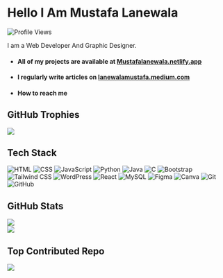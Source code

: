 # Hello I Am Mustafa Lanewala

![Profile Views](https://komarev.com/ghpvc/?username=Mustafalanewala&color=lightblue&style=flat-square)

I am a Web Developer And Graphic Designer.

- #### All of my projects are available at [Mustafalanewala.netlify.app](Mustafalanewala.netlify.app)

- #### I regularly write articles on [lanewalamustafa.medium.com](lanewalamustafa.medium.com)

- #### How to reach me


##  GitHub Trophies
![](https://github-profile-trophy.vercel.app/?username=Mustafalanewala&theme=tokyonight&no-frame=false&no-bg=false&margin-w=4)

## Tech Stack

![HTML](https://img.shields.io/badge/HTML-Your_Color?style=flat-square&logo=html5&logoColor=white&color=222&labelColor=222)
![CSS](https://img.shields.io/badge/CSS-Your_Color?style=flat-square&logo=css3&logoColor=white&color=222&labelColor=222)
![JavaScript](https://img.shields.io/badge/JavaScript-Your_Color?style=flat-square&logo=javascript&logoColor=white&color=222&labelColor=222)
![Python](https://img.shields.io/badge/Python-Your_Color?style=flat-square&logo=python&logoColor=white&color=222&labelColor=222)
![Java](https://img.shields.io/badge/Java-Your_Color?style=flat-square&logo=java&logoColor=white&color=222&labelColor=222)
![C](https://img.shields.io/badge/C-Your_Color?style=flat-square&logo=c&logoColor=white&color=222&labelColor=222)
![Bootstrap](https://img.shields.io/badge/Bootstrap-Your_Color?style=flat-square&logo=bootstrap&logoColor=white&color=222&labelColor=222)
![Tailwind CSS](https://img.shields.io/badge/Tailwind_CSS-Your_Color?style=flat-square&logo=tailwind-css&logoColor=white&color=222&labelColor=222)
![WordPress](https://img.shields.io/badge/WordPress-Your_Color?style=flat-square&logo=wordpress&logoColor=white&color=222&labelColor=222)
![React](https://img.shields.io/badge/React-Your_Color?style=flat-square&logo=react&logoColor=white&color=222&labelColor=222)
![MySQL](https://img.shields.io/badge/MySQL-Your_Color?style=flat-square&logo=mysql&logoColor=white&color=222&labelColor=222)
![Figma](https://img.shields.io/badge/Figma-Your_Color?style=flat-square&logo=figma&logoColor=white&color=222&labelColor=222)
![Canva](https://img.shields.io/badge/Canva-Your_Color?style=flat-square&logo=canva&logoColor=white&color=222&labelColor=222)
![Git](https://img.shields.io/badge/Git-Your_Color?style=flat-square&logo=git&logoColor=white&color=222&labelColor=222)
![GitHub](https://img.shields.io/badge/GitHub-Your_Color?style=flat-square&logo=github&logoColor=white&color=222&labelColor=222)

## GitHub Stats
![](https://github-readme-stats.vercel.app/api?username=Mustafalanewala&theme=tokyonight&hide_border=false&include_all_commits=true&count_private=false)<br/>
![](https://github-readme-stats.vercel.app/api/top-langs/?username=Mustafalanewala&theme=tokyonight&hide_border=false&include_all_commits=true&count_private=false&layout=compact)

## Top Contributed Repo
![](https://github-contributor-stats.vercel.app/api?username=Mustafalanewala&limit=5&theme=tokyonight&combine_all_yearly_contributions=true)

